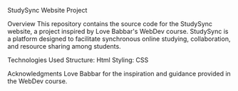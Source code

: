 StudySync Website Project

Overview
This repository contains the source code for the StudySync website, a project inspired by Love Babbar's WebDev course. 
StudySync is a platform designed to facilitate synchronous online studying, collaboration, and resource sharing among students.

Technologies Used
Structure: Html
Styling: CSS

Acknowledgments
Love Babbar for the inspiration and guidance provided in the WebDev course.

